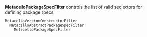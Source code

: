 **MetacelloPackageSpecFilter** controls the list of valid seclectors for defining package specs:

```
MetacelloVersionConstructorFilter
  MetacelloAbstractPackageSpecFilter
    MetacelloPackageSpecFilter
```